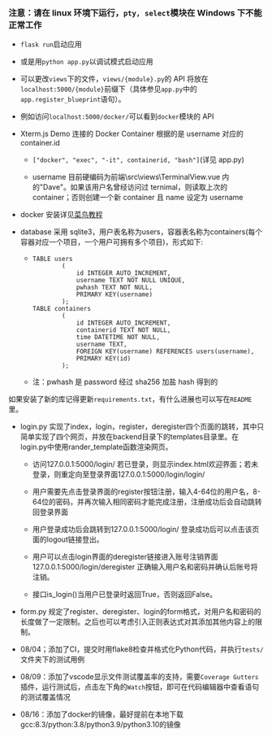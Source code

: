 ### **注意**：请在 linux 环境下运行，`pty, select`模块在 Windows 下不能正常工作

- `flask run`启动应用

- 或是用`python app.py`以调试模式启动应用

- 可以更改`views`下的文件，`views/{module}.py`的 API 将放在`localhost:5000/{module}`前缀下（具体参见`app.py`中的`app.register_blueprint`语句）。

- 例如访问`localhost:5000/docker/`可以看到`docker`模块的 API

- Xterm.js Demo 连接的 Docker Container 根据的是 username 对应的 container.id
  
  - `["docker", "exec", "-it", containerid, "bash"]`(详见 app.py)
  
  - username 目前硬编码为前端\src\views\TerminalView.vue 内的"Dave"。如果该用户名曾经访问过 ternimal，则读取上次的 container；否则创建一个新 container 且 name 设定为 username

- docker 安装详见[菜鸟教程](https://www.runoob.com/docker/ubuntu-docker-install.html)

- database 采用 sqlite3，用户表名称为users，容器表名称为containers(每个容器对应一个项目，一个用户可拥有多个项目)，形式如下:
  
  - ```sqlite
    TABLE users
            (
                id INTEGER AUTO_INCREMENT,
                username TEXT NOT NULL UNIQUE,
                pwhash TEXT NOT NULL,
                PRIMARY KEY(username)
            );
    TABLE containers
            (
                id INTEGER AUTO_INCREMENT,
                containerid TEXT NOT NULL,
                time DATETIME NOT NULL,
                username TEXT,
                FOREIGN KEY(username) REFERENCES users(username),
                PRIMARY KEY(id)
            );
    ```
  
  - 注：pwhash 是 password 经过 sha256 加盐 hash 得到的

如果安装了新的库记得更新`requirements.txt`，有什么进展也可以写在`README`里。

- login.py 实现了index，login，register，deregister四个页面的跳转，其中只简单实现了四个网页，并放在backend目录下的templates目录里。在login.py中使用rander_template函数渲染网页。
  
  - 访问127.0.0.1:5000/login/ 若已登录，则显示index.html欢迎界面；若未登录，则重定向至登录界面127.0.0.1:5000/login/login/
  
  - 用户需要先点击登录界面的register按钮注册，输入4-64位的用户名，8-64位的密码，并再次输入相同密码才能完成注册，注册成功后会自动跳转回登录界面
  
  - 用户登录成功后会跳转到127.0.0.1:5000/login/ 登录成功后可以点击该页面的logout链接登出。
  
  - 用户可以点击login界面的deregister链接进入账号注销界面127.0.0.1:5000/login/deregister 正确输入用户名和密码并确认后账号将注销。
  
  - 接口is_login()当用户已登录时返回True，否则返回False。

- form.py 规定了register、deregister、login的form格式，对用户名和密码的长度做了一定限制。之后也可以考虑引入正则表达式对其添加其他内容上的限制。

- 08/04；添加了CI，提交时用flake8检查并格式化Python代码，并执行`tests/`文件夹下的测试用例

- 08/09：添加了vscode显示文件测试覆盖率的支持，需要`Coverage Gutters`插件，运行测试后，点击左下角的`Watch`按钮，即可在代码编辑器中查看语句的测试覆盖情况

- 08/16：添加了docker的镜像，最好提前在本地下载gcc:8.3/python:3.8/python3.9/python3.10的镜像